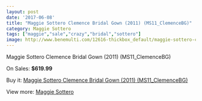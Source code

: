 ```yaml
---
layout: post
date: '2017-06-08'
title: "Maggie Sottero Clemence Bridal Gown (2011) (MS11_ClemenceBG)"
category: Maggie Sottero
tags: ["maggie","sale","crazy","bridal","sottero"]
image: http://www.benemulti.com/12616-thickbox_default/maggie-sottero-clemence-bridal-gown-2011-ms11clemencebg.jpg
---
```

Maggie Sottero Clemence Bridal Gown (2011) (MS11_ClemenceBG)

On Sales: **$619.99**
<a href="https://www.benemulti.com/en/maggie-sottero/4726-maggie-sottero-clemence-bridal-gown-2011-ms11clemencebg.html"><amp-img layout="responsive" width="600" height="600" src="//www.benemulti.com/12616-thickbox_default/maggie-sottero-clemence-bridal-gown-2011-ms11clemencebg.jpg" alt="Maggie Sottero Clemence Bridal Gown (2011) (MS11_ClemenceBG) 0" /></a>
<a href="https://www.benemulti.com/en/maggie-sottero/4726-maggie-sottero-clemence-bridal-gown-2011-ms11clemencebg.html"><amp-img layout="responsive" width="600" height="600" src="//www.benemulti.com/12617-thickbox_default/maggie-sottero-clemence-bridal-gown-2011-ms11clemencebg.jpg" alt="Maggie Sottero Clemence Bridal Gown (2011) (MS11_ClemenceBG) 1" /></a>

Buy it: [Maggie Sottero Clemence Bridal Gown (2011) (MS11_ClemenceBG)](https://www.benemulti.com/en/maggie-sottero/4726-maggie-sottero-clemence-bridal-gown-2011-ms11clemencebg.html "Maggie Sottero Clemence Bridal Gown (2011) (MS11_ClemenceBG)")

View more: [Maggie Sottero](https://www.benemulti.com/en/41-maggie-sottero "Maggie Sottero")
